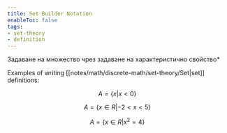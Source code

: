 ```yaml
---
title: Set Builder Notation
enableToc: false
tags: 
- set-theory
- definition
---
```

Задаване на множество чрез задаване на характеристично свойство*

Examples of writing [[notes/math/discrete-math/set-theory/Set|set]] definitions:

$$A = \{ x | x < 0 \}$$

$$A = \{ x \in R | -2 < x <5 \}$$

$$ A = \{ x \in R | x^2 = 4 \}$$
